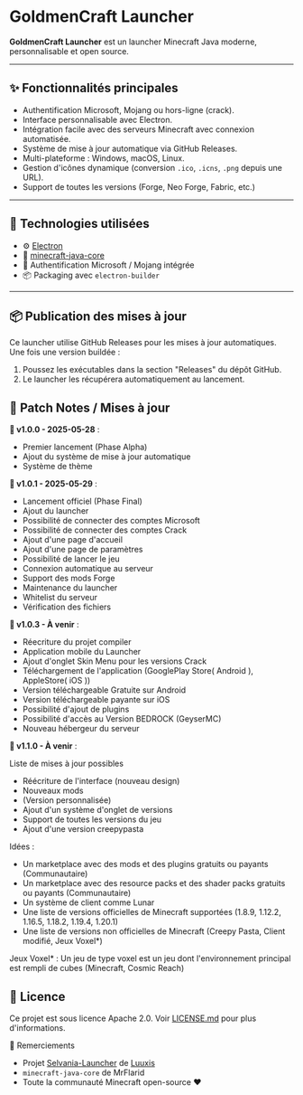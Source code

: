# GoldmenCraft Launcher

**GoldmenCraft Launcher** est un launcher Minecraft Java moderne, personnalisable et open source.

---

## ✨ Fonctionnalités principales

- Authentification Microsoft, Mojang ou hors-ligne (crack).
- Interface personnalisable avec Electron.
- Intégration facile avec des serveurs Minecraft avec connexion automatisée.
- Système de mise à jour automatique via GitHub Releases.
- Multi-plateforme : Windows, macOS, Linux.
- Gestion d'icônes dynamique (conversion `.ico`, `.icns`, `.png` depuis une URL).
- Support de toutes les versions (Forge, Neo Forge, Fabric, etc.)

---

## 🧱 Technologies utilisées

- ⚙️ [Electron](https://www.electronjs.org/)
- 🧩 [minecraft-java-core](https://github.com/luuxis/minecraft-java-core)
- 🔐 Authentification Microsoft / Mojang intégrée
- 📦 Packaging avec `electron-builder`

---

## 📦 Publication des mises à jour

Ce launcher utilise GitHub Releases pour les mises à jour automatiques. Une fois une version buildée :

1. Poussez les exécutables dans la section "Releases" du dépôt GitHub.
2. Le launcher les récupérera automatiquement au lancement.

## 📝 Patch Notes / Mises à jour

**📅 v1.0.0 - 2025-05-28** :

- Premier lancement (Phase Alpha)
- Ajout du système de mise à jour automatique
- Système de thème

**📅 v1.0.1 - 2025-05-29** :

- Lancement officiel (Phase Final)
- Ajout du launcher
- Possibilité de connecter des comptes Microsoft
- Possibilité de connecter des comptes Crack
- Ajout d'une page d'accueil
- Ajout d'une page de paramètres
- Possibilité de lancer le jeu
- Connexion automatique au serveur
- Support des mods Forge
- Maintenance du launcher
- Whitelist du serveur
- Vérification des fichiers

**📅 v1.0.3 - À venir** :

- Réecriture du projet compiler
- Application mobile du Launcher
- Ajout d'onglet Skin Menu pour les versions Crack
- Téléchargement de l'application (GooglePlay Store( Android ), AppleStore( iOS ))
- Version téléchargeable Gratuite sur Android
- Version téléchargeable payante sur iOS
- Possibilité d'ajout de plugins
- Possibilité d'accès au Version BEDROCK (GeyserMC)
- Nouveau hébergeur du serveur

**📅 v1.1.0 - À venir** :

Liste de mises à jour possibles

- Réécriture de l'interface (nouveau design)
- Nouveaux mods
- (Version personnalisée)
- Ajout d'un système d'onglet de versions
- Support de toutes les versions du jeu
- Ajout d'une version creepypasta

Idées :

- Un marketplace avec des mods et des plugins gratuits ou payants (Communautaire)
- Un marketplace avec des resource packs et des shader packs gratuits ou payants (Communautaire)
- Un système de client comme Lunar
- Une liste de versions officielles de Minecraft supportées (1.8.9, 1.12.2, 1.16.5, 1.18.2, 1.19.4, 1.20.1)
- Une liste de versions non officielles de Minecraft (Creepy Pasta, Client modifié, Jeux Voxel*)

Jeux Voxel* : Un jeu de type voxel est un jeu dont l'environnement principal est rempli de cubes (Minecraft, Cosmic Reach)

## 📃 Licence

Ce projet est sous licence Apache 2.0. Voir [LICENSE.md](LICENSE.md) pour plus d'informations.

🙏 Remerciements

- Projet [Selvania-Launcher](https://github.com/luuxis/Selvania-Launcher) de [Luuxis](https://github.com/luuxis)
- `minecraft-java-core` de MrFlarid
- Toute la communauté Minecraft open-source ❤️
